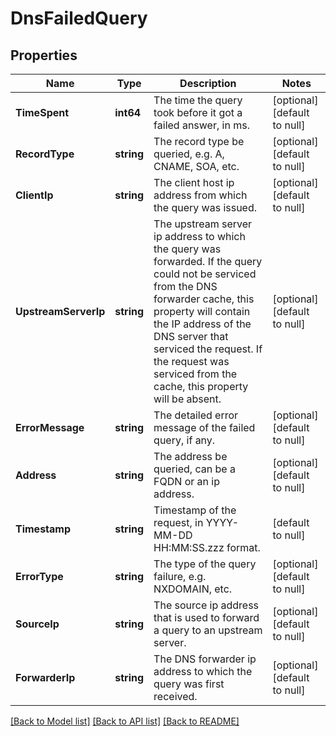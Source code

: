 # DnsFailedQuery

## Properties
Name | Type | Description | Notes
------------ | ------------- | ------------- | -------------
**TimeSpent** | **int64** | The time the query took before it got a failed answer, in ms. | [optional] [default to null]
**RecordType** | **string** | The record type be queried, e.g. A, CNAME, SOA, etc. | [optional] [default to null]
**ClientIp** | **string** | The client host ip address from which the query was issued.  | [optional] [default to null]
**UpstreamServerIp** | **string** | The upstream server ip address to which the query was forwarded. If the query could not be serviced from the DNS forwarder cache, this property will contain the IP address of the DNS server that serviced the request. If the request was serviced from the cache, this property will be absent.  | [optional] [default to null]
**ErrorMessage** | **string** | The detailed error message of the failed query, if any. | [optional] [default to null]
**Address** | **string** | The address be queried, can be a FQDN or an ip address. | [optional] [default to null]
**Timestamp** | **string** | Timestamp of the request, in YYYY-MM-DD HH:MM:SS.zzz format. | [default to null]
**ErrorType** | **string** | The type of the query failure, e.g. NXDOMAIN, etc. | [optional] [default to null]
**SourceIp** | **string** | The source ip address that is used to forward a query to an upstream server.  | [optional] [default to null]
**ForwarderIp** | **string** | The DNS forwarder ip address to which the query was first received.  | [optional] [default to null]

[[Back to Model list]](../README.md#documentation-for-models) [[Back to API list]](../README.md#documentation-for-api-endpoints) [[Back to README]](../README.md)

